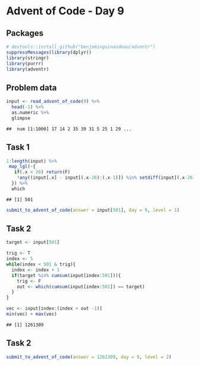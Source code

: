 Advent of Code - Day 9
================

## Packages

``` r
# devtools::install_github("benjaminguinaudeau/adventr")
suppressMessages(library(dplyr))
library(stringr)
library(purrr)
library(adventr)
```

## Problem data

``` r
input <- read_advent_of_code(9) %>%
  head(-1) %>%
  as.numeric %>%
  glimpse
```

    ##  num [1:1000] 17 14 2 35 39 31 5 25 1 29 ...

## Task 1

``` r
1:length(input) %>%
 map_lgl(~{
   if(.x < 26) return(F)
    !any((input[.x] - input[(.x-26):(.x-1)]) %in% setdiff(input[(.x-26):(.x-1)], input[.x]/2))    
  }) %>%
  which
```

    ## [1] 501

``` r
submit_to_advent_of_code(answer = input[501], day = 9, level = 1)
```

## Task 2

``` r
target <- input[501]

trig <- T
index <- 5
while(index < 501 & trig){
  index <- index + 1
  if(target %in% cumsum(input[index:501])){
    trig <- F
    out <- which(cumsum(input[index:501]) == target)
  }
}

vec <- input[index:(index + out -1)]
min(vec) + max(vec)
```

    ## [1] 1261309

## Task 2

``` r
submit_to_advent_of_code(answer = 1261309, day = 9, level = 2)
```
